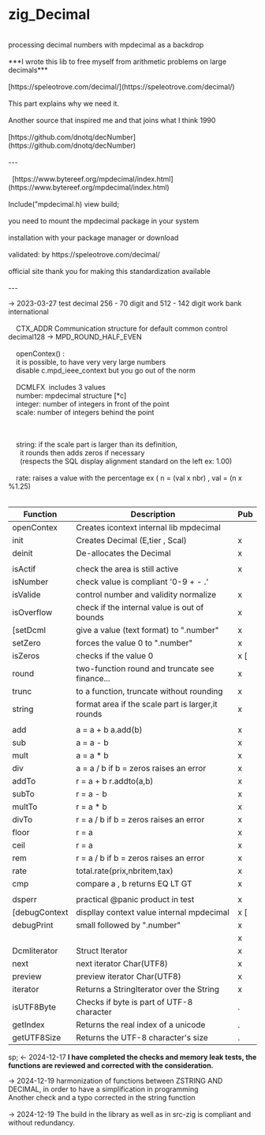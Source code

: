 # zig_Decimal<br>
<br>
processing decimal numbers with mpdecimal as a backdrop<br>
<br>
***I wrote this lib to free myself from arithmetic problems on large decimals***<br>
<br>
[https://speleotrove.com/decimal/](https://speleotrove.com/decimal/)<br>
<br>
This part explains why we need it.<br>
<br>
Another source that inspired me and that joins what I think 1990 <br>
<br>
[https://github.com/dnotq/decNumber](https://github.com/dnotq/decNumber)<br>
<br>
---
<br>
<br>
&nbsp;&nbsp;[https://www.bytereef.org/mpdecimal/index.html](https://www.bytereef.org/mpdecimal/index.html)<br>
<br>
Include("mpdecimal.h) view build;<br>
<br> you need to mount the mpdecimal package in your system<br>
<br>
installation with your package manager or download<br>
<br>
validated: by https://speleotrove.com/decimal/<br>
<br>
official site thank you for making this standardization available<br>
<br>
---
<br>

&rarr; 2023-03-27 test decimal 256 - 70 digit and  512 - 142 digit  work bank international <br>
<br>
&nbsp;&nbsp;&nbsp; CTX_ADDR Communication structure for default common control decimal128 -> MPD_ROUND_HALF_EVEN<br>
<br>
&nbsp;&nbsp;&nbsp; openContex() :<br>
&nbsp;&nbsp;&nbsp; it is possible, to have very very large numbers<br>
&nbsp;&nbsp;&nbsp; disable&nbsp;c.mpd_ieee_context but you go out of the norm<br>
<br>
&nbsp;&nbsp;&nbsp; DCMLFX &nbsp;includes 3 values<br>
&nbsp;&nbsp;&nbsp;       number: mpdecimal structure [*c]<br>
&nbsp;&nbsp;&nbsp;       integer: number of integers in front of the point<br>
&nbsp;&nbsp;&nbsp;       scale: number of integers behind the point<br>
<br>


<br>
&nbsp;&nbsp;&nbsp;   string: if the scale part is larger than its definition,<br>
&nbsp;&nbsp;&nbsp;&nbsp;&nbsp;&nbsp;it rounds then adds zeros if necessary<br>
&nbsp;&nbsp;&nbsp;&nbsp;&nbsp;&nbsp;(respects the SQL display alignment standard on the left ex: 1.00)<br>
<br>
&nbsp;&nbsp;&nbsp;   rate: raises a value with the percentage ex ( n = (val x nbr) , val = (n x %1.25)<br>
<br>



|Function      | Description                                          | Pub |
|--------------|------------------------------------------------------|-----|
|openContex    | Creates icontext internal lib mpdecimal              |     |
|init          | Creates Decimal  (E,tier ,  Scal)                    |  x  |
|deinit        | De-allocates the Decimal                             |  x  |
|              |                                                      |     |
|isActif       | check the area is still active                       |  x  |
|isNumber      | check value is compliant '0-9 + - .'                 |     |
|isValide      | control number and validity normalize                |  x  |
|isOverflow    | check if the internal value is out of bounds         |  x  |
[setDcml       | give a value (text format) to ".number"              |  x  |
|setZero       | forces the value 0 to ".number"                      |  x  |
|isZeros       | checks if the value 0                                |  x  [
|round         | two-function round and truncate see finance...       |  x  |
|trunc         | to a function, truncate without rounding             |  x  |
|string        | format area if the scale part is larger,it rounds    |  x  |
|              |                                                      |     |
|add           | a = a + b  a.add(b)                                  |  x  |
|sub           | a = a - b                                            |  x  |
|mult          | a = a * b                                            |  x  |
|div           | a = a / b  if b = zeros raises an error              |  x  |
|addTo         | r = a + b  r.addto(a,b)                              |  x  |
|subTo         | r = a - b                                            |  x  |
|multTo        | r = a * b                                            |  x  |
|divTo         | r = a / b  if b = zeros raises an error              |  x  |
|floor         | r = a                                                |  x  |
|ceil          | r = a                                                |  x  |
|rem           | r = a / b  if b = zeros raises an error              |  x  |
|rate          | total.rate(prix,nbritem,tax)                         |  x  |
|cmp           | compare a , b returns EQ LT GT                       |  x  |
|              |                                                      |     |
|dsperr        | practical @panic product in test                     |  x  |
[debugContext  | displlay  context value internal mpdecimal           |  x  [
|debugPrint    | small followed by ".number"                          |  x  |
|              |                                                      |  x  |
|Dcmliterator  | Struct Iterator                                      |  x  |
|next          | next iterator Char(UTF8)                             |  x  |
|preview       | preview iterator Char(UTF8)                          |  x  |
|iterator      | Returns a StringIterator over the String             |  x  |
|isUTF8Byte    | Checks if byte is part of UTF-8 character            |  .  |
|getIndex      | Returns the real index of a unicode                  |  .  |
|getUTF8Size   | Returns the UTF-8 character's size                   |  .  |
 





 sp;&nbsp;&larr; 2024-12-17  **I have completed the checks and memory leak tests, the functions are reviewed and corrected with the consideration.**


&rarr; 2024-12-19  harmonization of functions between ZSTRING AND DECIMAL, in order to have a simplification in programming<br>
Another check and a typo corrected in the string function<br>
<br>
&rarr; 2024-12-19 The build in the library as well as in src-zig is compliant and without redundancy.
